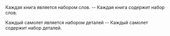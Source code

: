 Каждая книга является набором слов. -- Каждая книга содержит набор слов.

Каждый самолет является набором деталей -- Каждый самолет содержит набор деталей.
